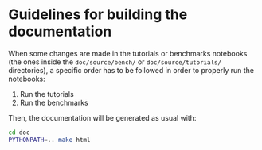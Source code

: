 # Guidelines for building the documentation

When some changes are made in the tutorials or benchmarks notebooks (the ones inside the `doc/source/bench/` or `doc/source/tutorials/` directories), a specific order has to be followed in order to properly run the notebooks:

1. Run the tutorials
2. Run the benchmarks

Then, the documentation will be generated as usual with:

```bash
cd doc
PYTHONPATH=.. make html 
```

